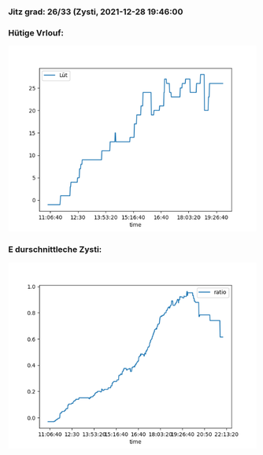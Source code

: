 ### Jitz grad: 26/33 (Zysti, 2021-12-28 19:46:00

### Hütige Vrlouf:
![Graph](Today.png)

### E durschnittleche Zysti:
![Graph](Zysti.png)